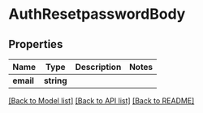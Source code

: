 # AuthResetpasswordBody

## Properties
Name | Type | Description | Notes
------------ | ------------- | ------------- | -------------
**email** | **string** |  | 

[[Back to Model list]](../../README.md#documentation-for-models) [[Back to API list]](../../README.md#documentation-for-api-endpoints) [[Back to README]](../../README.md)

